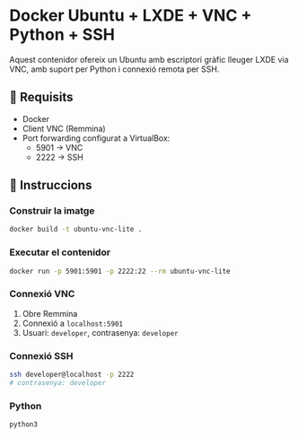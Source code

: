 # Docker Ubuntu + LXDE + VNC + Python + SSH

Aquest contenidor ofereix un Ubuntu amb escriptori gràfic lleuger LXDE via VNC, amb suport per Python i connexió remota per SSH.

## 🔧 Requisits

- Docker
- Client VNC (Remmina)
- Port forwarding configurat a VirtualBox:
  - 5901 → VNC
  - 2222 → SSH

## 🚀 Instruccions

### Construir la imatge

```bash
docker build -t ubuntu-vnc-lite .
```

### Executar el contenidor

```bash
docker run -p 5901:5901 -p 2222:22 --rm ubuntu-vnc-lite
```

### Connexió VNC

1. Obre Remmina
2. Connexió a `localhost:5901`
3. Usuari: `developer`, contrasenya: `developer`

### Connexió SSH

```bash
ssh developer@localhost -p 2222
# contrasenya: developer
```

### Python

```bash
python3
```
